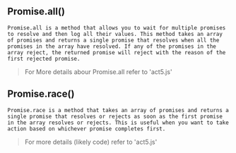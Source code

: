 ## Promise.all()
```
Promise.all is a method that allows you to wait for multiple promises to resolve and then log all their values. This method takes an array of promises and returns a single promise that resolves when all the promises in the array have resolved. If any of the promises in the array reject, the returned promise will reject with the reason of the first rejected promise.
```
> For More details abour Promise.all refer to 'act5.js'
## Promise.race()
```
Promise.race is a method that takes an array of promises and returns a single promise that resolves or rejects as soon as the first promise in the array resolves or rejects. This is useful when you want to take action based on whichever promise completes first.
```
> For more details (likely code) refer to 'act5.js'